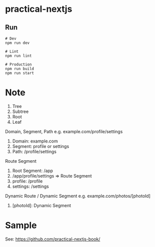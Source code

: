 # practical-nextjs

## Run

```
# Dev
npm run dev

# Lint
npm run lint

# Production
npm run build
npm run start
```

# Note

1. Tree
2. Subtree
3. Root
4. Leaf

Domain, Segment, Path
e.g. example.com/profile/settings

1. Domain: example.com
2. Segment: profile or settings
3. Path: /profile/settings

Route Segment

1. Root Segment: /app
  1. /app/profile/settings => Route Segment
2. profile: /profile
3. settings: /settings

Dynamic Route / Dynamic Segment
e.g. example.com/photos/[photoId]

1. [photoId]: Dynamic Segment



# Sample

See: https://github.com/practical-nextjs-book/
